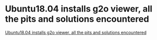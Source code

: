 # Ubuntu18.04 installs g2o viewer, all the pits and solutions encountered
[Ubuntu18.04 installs g2o viewer, all the pits and solutions encountered](https://aiwithcloud.com/2022/09/15/ubuntu18-04_installs_g2o_viewer_all_the_pits_and_solutions_encountered/)